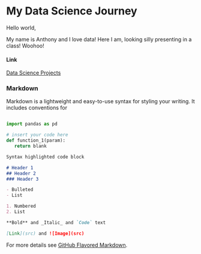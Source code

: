 # My Data Science Journey

Hello world, 

My name is Anthony and I love data! Here I am, looking silly presenting in a class! Woohoo! 


#### Link
[Data Science Projects](projects)


### Markdown

Markdown is a lightweight and easy-to-use syntax for styling your writing. It includes conventions for


```python

import pandas as pd

# insert your code here
def function_1(param):
   return blank

```




```markdown
Syntax highlighted code block

# Header 1
## Header 2
### Header 3

- Bulleted
- List

1. Numbered
2. List

**Bold** and _Italic_ and `Code` text

[Link](src) and ![Image](src)
```


For more details see [GitHub Flavored Markdown](https://guides.github.com/features/mastering-markdown/).
